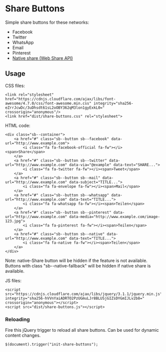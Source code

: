 # Share Buttons

Simple share buttons for these networks:
- Facebook
- Twitter
- WhatsApp
- Email
- Pinterest
- [Native share (Web Share API)](https://w3c.github.io/web-share/) 

## Usage

CSS files:
```
<link rel="stylesheet" href="https://cdnjs.cloudflare.com/ajax/libs/font-awesome/4.7.0/css/font-awesome.min.css" integrity="sha256-eZrrJcwDc/3uDhsdt61sL2oOBY362qM3lon1gyExkL0=" crossorigin="anonymous"/>
<link href="dist/share-buttons.css" rel="stylesheet">
```

HTML code: 
```
<div class="sb--container">
    <a href="#" class="sb--button sb--facebook" data-url="http://www.example.com">
        <i class="fa fa-facebook-official fa-fw"></i><span>Share</span>
    </a>
    <a href="#" class="sb--button sb--twitter" data-url="http://www.example.com" data-via="@example" data-text="SHARE...">
        <i class="fa fa-twitter fa-fw"></i><span>Tweet</span>
    </a>
    <a href="#" class="sb--button sb--mail" data-url="http://www.example.com" data-subject="TITLE...">
        <i class="fa fa-envelope fa-fw"></i><span>Mail</span>
    </a>
    <a href="#" class="sb--button sb--whatsapp" data-url="http://www.example.com" data-text="TITLE...">
        <i class="fa fa-whatsapp fa-fw"></i><span>Teilen</span>
    </a>
    <a href="#" class="sb--button sb--pinterest" data-url="http://www.example.com" data-media="http://www.example.com/image-123.jpg">
        <i class="fa fa-pinterest fa-fw"></i><span>Teilen</span>
    </a>
    <a href="#" class="sb--button sb--native" data-url="http://www.example.com" data-text="TITLE...">
        <i class="fa fa-native fa-fw"></i><span>Teilen</span>
    </a>
</div>
```

Note: native-Share button will be hidden if the feature is not available. Buttons with class "sb--native-fallback" will be hidden if native share is available. 

JS files:
```
<script src="https://cdnjs.cloudflare.com/ajax/libs/jquery/3.1.1/jquery.min.js" integrity="sha256-hVVnYaiADRTO2PzUGmuLJr8BLUSjGIZsDYGmIJLv2b8=" crossorigin="anonymous"></script>
<script src="dist/share-buttons.js"></script>
```

### Reloading

Fire this jQuery trigger to reload all share buttons. Can be used for dynamic content changes.
```
$(document).trigger("init-share-buttons");
```
